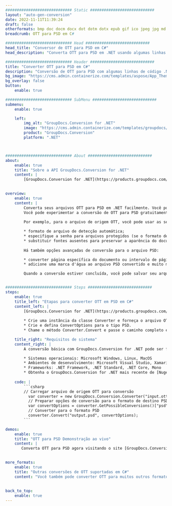 ```yaml
---
############################# Static ############################
layout: "auto-gen-conversion"
date: 2022-11-11T11:39:24
draft: false
otherformats: bmp doc docm docx dot dotm dotx epub gif ico jpeg jpg md odt ott pdf png psd rtf tex tif tiff txt xps
breadcrumb: OTT para PSD em C#

############################# Head ############################
head_title: "Conversor de OTT para PSD em C#"
head_description: "Converta OTT para PSD em .NET usando algumas linhas de código. Use a API de conversão de documentos do GroupDocs para converter mais de 160 formatos de arquivo."

############################# Header ############################
title: "Converter OTT para PSD em C#"
description: "Conversão de OTT para PSD com algumas linhas de código .NET"
bg_image: "https://cms.admin.containerize.com/templates/aspose/App_Themes/V3/images/bg/header1.png"
bg_overlay: false
button:
    enable: true

############################# SubMenu ############################
submenu:
    enable: true

    left:
        img_alt: "GroupDocs.Conversion for .NET"
        image: "https://cms.admin.containerize.com/templates/groupdocs/images/product-logos/90x90-noborder/groupdocs-conversion-net.png"
        product: "GroupDocs.Conversion"
        platform: ".NET"



############################# About ############################
about:
    enable: true
    title: "Sobre a API GroupDocs.Conversion for .NET"
    content: |
        [GroupDocs.Conversion for .NET](https://products.groupdocs.com/conversion/net/) pode ser usado para converter Microsoft Word, Excel, PowerPoint, PDF, Visio e outros formatos. GroupDocs.Conversion é uma API independente que é adequada para sistemas internos e de back-end onde é necessário alto desempenho. Não depende de nenhum software como Microsoft ou Open Office.
    

overview:
    enable: true
    content: |
        Converta seus arquivos OTT para PSD em .NET facilmente. Você pode usar apenas algumas linhas de código C# em qualquer plataforma de sua escolha, como - Windows, Linux, macOS.
        Você pode experimentar a conversão de OTT para PSD gratuitamente e avaliar a qualidade dos resultados da conversão. Juntamente com cenários de conversão de arquivo simples, você pode tentar opções mais avançadas para carregar o arquivo de origem OTT e para salvar o resultado de saída PSD. 
        
        Por exemplo, para o arquivo de origem OTT, você pode usar as seguintes opções de carregamento:

        * formato de arquivo de detecção automática;
        * especifique a senha para arquivos protegidos (se o formato de arquivo suportar);
        * substituir fontes ausentes para preservar a aparência do documento.
        
        Há também opções avançadas de conversão para o arquivo PSD:

        * converter página específica do documento ou intervalo de páginas;
        * adicione uma marca d'água ao arquivo PSD convertido e muito mais.

        Quando a conversão estiver concluída, você pode salvar seu arquivo PSD no caminho do arquivo local ou em qualquer armazenamento de terceiros, como FTP, Amazon S3, Google Drive, Dropbox etc. Observe - para converter OTT para {{ TO}} não há necessidade de nenhum software adicional instalado - como MS Office, Open Office, Adobe Acrobat Reader etc.


############################# Steps ############################
steps:
    enable: true
    title_left: "Etapas para converter OTT em PSD em C#"
    content_left: |
        [GroupDocs.Conversion for .NET](https://products.groupdocs.com/conversion/net/) torna mais fácil para os desenvolvedores converter um arquivo OTT para PSD com algumas linhas de código.
        
        * Crie uma instância da classe Converter e forneça o arquivo OTT com o caminho completo
        * Crie e defina ConvertOptions para o tipo PSD.
        * Chame o método Converter.Convert e passe o caminho completo e o formato (PSD) como parâmetro

    title_right: "Requisitos de sistema"
    content_right: |
        A conversão básica com GroupDocs.Conversion for .NET pode ser feita em apenas algumas etapas simples. Nossas APIs são suportadas em todas as principais plataformas e sistemas operacionais. Antes de executar o código abaixo, certifique-se de ter os seguintes pré-requisitos instalados em seu sistema.

        * Sistemas operacionais: Microsoft Windows, Linux, MacOS
        * Ambientes de desenvolvimento: Microsoft Visual Studio, Xamarin, MonoDevelop
        * Frameworks: .NET Framework, .NET Standard, .NET Core, Mono
        * Obtenha o GroupDocs.Conversion for .NET mais recente de [Nuget](https://www.nuget.org/packages/groupdocs.conversion)
         
    code: |
        ```csharp    
        // Carregar arquivo de origem OTT para conversão
          var converter = new GroupDocs.Conversion.Converter("input.ott");
          // Preparar opções de conversão para o formato de destino PSD
          var convertOptions = converter.GetPossibleConversions()["psd"].ConvertOptions;
          // Converter para o formato PSD
          converter.Convert("output.psd", convertOptions);
        ```

demos:
    enable: true
    title: "OTT para PSD Demonstração ao vivo"
    content: |
       Converta OTT para PSD agora visitando o site [GroupDocs.Conversion App](https://products.groupdocs.app/conversion/family). A demonstração online tem as seguintes vantagens
          

more_formats:
    enable: true
    title: "Outras conversões de OTT suportadas em C#"
    content: "Você também pode converter OTT para muitos outros formatos de arquivo. Por favor, veja a lista abaixo."
       
       
back_to_top:
    enable: true
---
```

